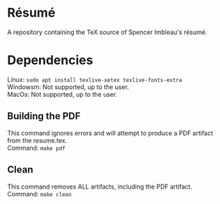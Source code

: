 # Résumé
A repository containing the TeX source of Spencer Imbleau's résumé.

# Dependencies
Linux: `sudo apt install texlive-xetex texlive-fonts-extra` \
Windowsm: Not supported, up to the user. \
MacOs: Not supported, up to the user.

## Building the PDF
This command ignores errors and will attempt to produce a PDF artifact from the resume.tex. \
Command: `make pdf`

## Clean
This command removes ALL artifacts, including the PDF artifact. \
Command: `make clean`

